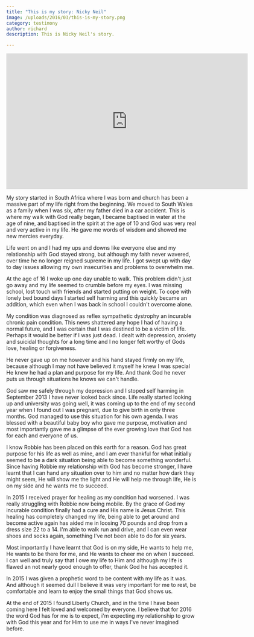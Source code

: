 ```yaml
---
title: "This is my story: Nicky Neil"
image: /uploads/2016/03/this-is-my-story.png
category: testimony
author: richard
description: This is Nicky Neil's story.

---
```

<iframe src="https://player.vimeo.com/video/160713259?title=0&byline=0&portrait=0" width="640" height="360" frameborder="0" webkitallowfullscreen mozallowfullscreen allowfullscreen></iframe>

My story started in South Africa where I was born and church has been a massive part of my life right from the beginning. We moved to South Wales as a family when I was six, after my father died in a car accident. This is where my walk with God really began, I became baptised in water at the age of nine, and baptised in the spirit at the age of 10 and God was very real and very active in my life. He gave me words of wisdom and showed me new mercies everyday.

Life went on and I had my ups and downs like everyone else and my relationship with God stayed strong, but although my faith never wavered, over time he no longer reigned supreme in my life. I got swept up with day to day issues allowing my own insecurities and problems to overwhelm me.

At the age of 16 I woke up one day unable to walk. This problem didn't just go away and my life seemed to crumble before my eyes. I was missing school, lost touch with friends and started putting on weight. To cope with lonely bed bound days I started self harming and this quickly became an addition, which even when I was back in school I couldn't overcome alone.

My condition was diagnosed as reflex sympathetic dystrophy an incurable chronic pain condition. This news shattered any hope I had of having a normal future, and I was certain that I was destined to be a victim of life. Perhaps it would be better if I was just dead. I dealt with depression, anxiety and suicidal thoughts for a long time and I no longer felt worthy of Gods love, healing or forgiveness.

He never gave up on me however and his hand stayed firmly on my life, because although I may not have believed it myself he knew I was special He knew he had a plan and purpose for my life. And thank God he never puts us through situations he knows we can't handle.

God saw me safely through my depression and I stoped self harming in September 2013 I have never looked back since. Life really started looking up and university was going well, it was coming up to the end of my second year when I found out I was pregnant, due to give birth in only three months. God managed to use this situation for his own agenda. I was blessed with a beautiful baby boy who gave me purpose, motivation and most importantly gave me a glimpse of the ever growing love that God has for each and everyone of us.

I know Robbie has been placed on this earth for a reason. God has great purpose for his life as well as mine, and I am ever thankful for what initially seemed to be a dark situation being able to become something wonderful. Since having Robbie my relationship with God has become stronger, I have learnt that I can hand any situation over to him and no matter how dark they might seem, He will show me the light and He will help me through life, He is on my side and he wants me to succeed.

In 2015 I received prayer for healing as my condition had worsened. I was really struggling with Robbie now being mobile. By the grace of God my incurable condition finally had a cure and His name is Jesus Christ. This healing has completely changed my life, being able to get around and become active again has aided me in loosing 70 pounds and drop from a dress size 22 to a 14. I'm able to walk run and drive, and I can even wear shoes and socks again, something I've not been able to do for six years.

Most importantly I have learnt that God is on my side, He wants to help me, He wants to be there for me, and He wants to cheer me on when I succeed. I can well and truly say that I owe my life to Him and although my life is flawed an not nearly good enough to offer, thank God he has accepted it.

In 2015 I was given a prophetic word to be content with my life as it was. And although it seemed dull I believe it was very important for me to rest, be comfortable and learn to enjoy the small things that God shows us.

At the end of 2015 I found Liberty Church, and in the time I have been coming here I felt loved and welcomed by everyone. I believe that for 2016 the word God has for me is to expect, i'm expecting my relationship to grow with God this year and for Him to use me in ways I've never imagined before.
